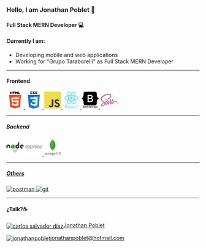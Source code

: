 
### Hello, I am Jonathan Poblet 👋
#### Full Stack MERN Developer  💻 



#### Currently I am:


- Developing mobile and web applications
- Working for "Grupo Taraborelli" as Full Stack MERN Developer

___




#### Frontend 


<p align="left"><a href="https://developer.mozilla.org/en-US/docs/Web/JavaScript" target="_blank"> <img src="https://raw.githubusercontent.com/devicons/devicon/master/icons/html5/html5-original-wordmark.svg" alt="javascript" width="45" height="45"/> <a href="https://www.typescriptlang.org/" target="_blank"> <img src="https://raw.githubusercontent.com/devicons/devicon/master/icons/css3/css3-original-wordmark.svg" alt="typescript" width="45" height="45"/> </a><a href="https://developer.mozilla.org/en-US/docs/Web/JavaScript" target="_blank"> <img src="https://raw.githubusercontent.com/devicons/devicon/master/icons/javascript/javascript-original.svg" alt="javascript" width="45" height="45"/> <a href="https://www.typescriptlang.org/" target="_blank"> <img src="https://raw.githubusercontent.com/devicons/devicon/master/icons/react/react-original-wordmark.svg" alt="typescript" width="45" height="45"/> </a><a href="https://www.typescriptlang.org/" target="_blank"> <img src="https://raw.githubusercontent.com/devicons/devicon/master/icons/bootstrap/bootstrap-plain-wordmark.svg" alt="typescript" width="45" height="45"/> </a><a href="https://www.typescriptlang.org/" target="_blank"> <img src="https://raw.githubusercontent.com/devicons/devicon/master/icons/sass/sass-original.svg" alt="typescript" width="45" height="45"/> </a>
</p>


____


##### Backend


<p align="left>
<a href="https://angular.io" target="_blank"> <img src="https://raw.githubusercontent.com/devicons/devicon/master/icons/nodejs/nodejs-original-wordmark.svg" alt="angularjs" width="45" height="45"/> </a> <a href="https://getbootstrap.com" target="_blank"> <img src="https://raw.githubusercontent.com/devicons/devicon/master/icons/express/express-original-wordmark.svg" alt="bootstrap" width="45" height="45"/> </a> <a href="https://www.w3schools.com/css/" target="_blank"> <img src="https://raw.githubusercontent.com/devicons/devicon/master/icons/mongodb/mongodb-original-wordmark.svg" alt="css3" width="45" height="45"/>


____


 ##### Others
 <p align="left"> 
<a href="https://postman.com" target="_blank"> <img src="https://www.vectorlogo.zone/logos/getpostman/getpostman-icon.svg" alt="postman" width="45" height="45"/> </a>
<a href="https://git-scm.com/" target="_blank"> <img src="https://www.vectorlogo.zone/logos/git-scm/git-scm-icon.svg" alt="git" width="45" height="45"/>  </a>
  </p>


____






#### ¿Talk?☕️


<a href="https://www.linkedin.com/in/jonathan-poblet-0893a623a/" target="blank"><img align="center" src="https://cdn.jsdelivr.net/npm/simple-icons@3.0.1/icons/linkedin.svg" alt="carlos salvador díaz" height="30" width="40" />Jonathan Poblet</a>


<a href="jonathanpoblet@hotmail.com" target="blank"><img align="center" src="https://cdn.jsdelivr.net/npm/simple-icons@3.0.1/icons/gmail.svg" alt="jonathanpoblet" height="30" width="40" />jonathanpoblet@hotmail.com</a>
</p>

